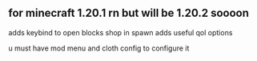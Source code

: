 ## for minecraft 1.20.1 rn but will be 1.20.2 soooon

adds keybind to open blocks shop in spawn
adds useful qol options

u must have mod menu and cloth config to configure it
